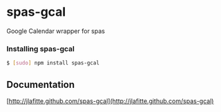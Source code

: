 # spas-gcal

Google Calendar wrapper for spas

### Installing spas-gcal
``` bash
$ [sudo] npm install spas-gcal
```

## Documentation
[http://jlafitte.github.com/spas-gcal](http://jlafitte.github.com/spas-gcal)